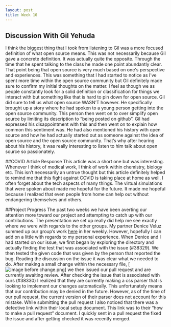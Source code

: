 ```yaml
---
layout: post
title: Week 10
---
```


## Discussion With Gil Yehuda
I think the biggest thing that I took from listening to Gil was a  more focused definition of what open source means.
This was not necessarily because Gil gave a concrete definition. It was actually quite the opposite. 
Through the time that he spent talking to the class he made one point abundantly clear. 
That point being that open source is very much based on one's perspective and experiences. 
This was something that I had started to notice as I’ve spent more time within the open source community but Gil definitely made sure to confirm my initial thoughts on the matter. 
I feel as though we as people constantly look for a solid definition or classification for things we interact with but something like that is hard to pin down for open source. 
Gil did sure to tell us what open source WASN’T however. 
He specifically brought up a story where he had spoken to a young person getting into the open source community. 
This person then went on to over simplify open source by limiting its description to “being posted on github”. 
Gil had expressed his disappointment with this and then went on to explain how common this sentiment was. 
He had also mentioned his history with open source and how he had actually started out as someone against the idea of open source and the open source community. 
That’s why after hearing about his history, it was really interesting to listen to him talk about open source so passionately.  

##COVID Article Response
This article was a short one but was interesting. Whenever I think of medical work, I think of work within chemistry, biology etc. 
This isn’t necessarily an untrue thought but this article definitely helped to remind me that this fight against COVID is taking place at home as well.
I often forget about the tech aspects of many things. The virtual simulations that were spoken about made me hopeful for the future.
It made me hopeful because I realized that even people from home can help out without endangering themselves and others.

##Project Progress
The past two weeks we have been averting our attention more toward our project and attempting to catch up with our contributions.
The presentation we set up really did help me see exactly where we were with regards to the other groups.
My partner Denice Veluz summed up our group’s work [here](https://github.com/hunter-college-ossd-spr-2020/deniceysv-weekly/blob/gh-pages/_posts/2020-04-19-week10.md)  in her weekly.
However, hopefully I can add on a little with regards to my personal experience. When Denice and I had started on our issue, we first began by exploring the directory and actually finding the test that was associated with the issue (#38329).
We then tested the given code that was given by the person that reported the bug.
Reading the discussion on the issue it was clear what we needed to do.
After making a small change within the necessary file, 
[![image before change](C:\Users\jared\OneDrive\Pictures\Screenshots\(50).png]
we then issued our pull request and are currently awaiting review.
After checking the issue that is associated with ours (#38330) I realized that they are currently making a css parser that is looking to implement our changes automatically.
This unfortunately means that our contribution may be denied in the future.
However, as of the time of our pull request, the current version of their parser does not account for this mistake.
While submitting the pull request I also noticed that there was a defective link within their local setup document.
This link was to their “how to make a pull request” document.
I quickly sent in a pull request the fixed the issue and after getting checked it was recently merged. 

